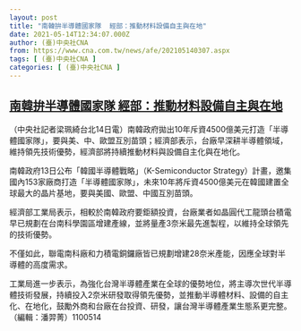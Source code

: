 ```yaml
---
layout: post
title: "南韓拚半導體國家隊  經部：推動材料設備自主與在地"
date: 2021-05-14T12:34:07.000Z
author: (臺)中央社CNA
from: https://www.cna.com.tw/news/afe/202105140307.aspx
tags: [ (臺)中央社CNA ]
categories: [ (臺)中央社CNA ]
---
```

<!--1620995647000-->
[南韓拚半導體國家隊  經部：推動材料設備自主與在地](https://www.cna.com.tw/news/afe/202105140307.aspx)
------

<div>
<div></div><div class="paragraph"><p>（中央社記者梁珮綺台北14日電）南韓政府拋出10年斥資4500億美元打造「半導體國家隊」，要與美、中、歐盟互別苗頭；經濟部表示，台廠早深耕半導體領域，維持領先技術優勢，經濟部將持續推動材料與設備自主化與在地化。</p><p>南韓政府13日公布「韓國半導體戰略」（K-Semiconductor Strategy）計畫，邀集國內153家廠商打造「半導體國家隊」，未來10年將斥資4500億美元在韓國建置全球最大的晶片基地，要與美國、歐盟、中國互別苗頭。</p><p>經濟部工業局表示，相較於南韓政府要鉅額投資，台廠業者如晶圓代工龍頭台積電早已規劃在台南科學園區增建產線，並將量產3奈米最先進製程，以維持全球領先的技術優勢。</p><p>不僅如此，聯電南科廠和力積電銅鑼廠皆已規劃增建28奈米產能，因應全球對半導體的高度需求。</p><p>工業局進一步表示，為強化台灣半導體產業在全球的優勢地位，將主導次世代半導體技術發展，持續投入2奈米研發取得領先優勢，並推動半導體材料、設備的自主化、在地化，鼓勵外商和台廠在台投資、研發，讓台灣半導體產業生態系更完整。（編輯：潘羿菁）1100514</p></div>
</div>
